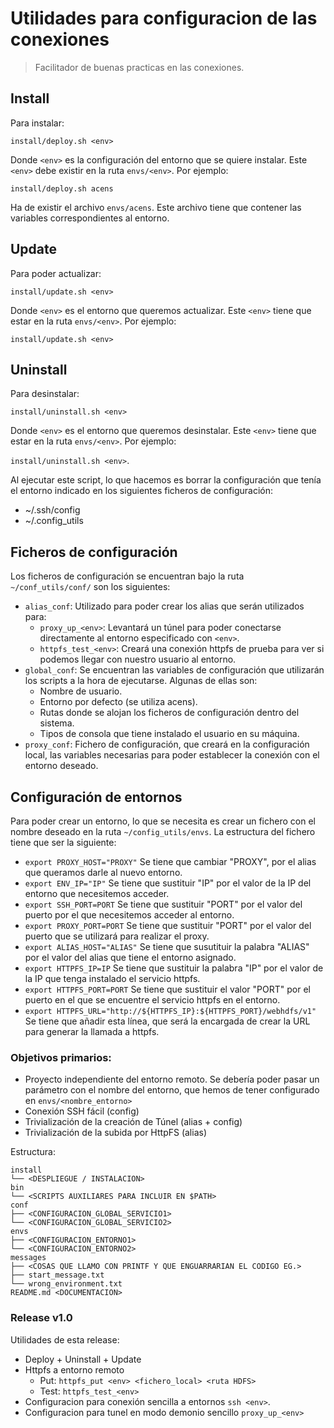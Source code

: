 # Utilidades para configuracion de las conexiones
> Facilitador de buenas practicas en las conexiones.

## Install 

Para instalar:

`install/deploy.sh <env>`

Donde `<env>` es la configuración del entorno que se quiere instalar. Este `<env>` debe existir en la ruta `envs/<env>`. Por ejemplo:

`install/deploy.sh acens`

Ha de existir el archivo `envs/acens`. Este archivo tiene que contener las variables correspondientes al entorno.

## Update

Para poder actualizar:

`install/update.sh <env>`

Donde `<env>` es el entorno que queremos actualizar. Este `<env>` tiene que estar en la ruta `envs/<env>`. Por ejemplo:

`install/update.sh <env>`

## Uninstall

Para desinstalar:

`install/uninstall.sh <env>`

Donde `<env>` es el entorno que queremos desinstalar. Este `<env>` tiene que estar en la ruta `envs/<env>`. Por ejemplo:

`install/uninstall.sh <env>`.

Al ejecutar este script, lo que hacemos es borrar la configuración que tenía el entorno indicado en los siguientes ficheros de configuración:

+ ~/.ssh/config
+ ~/.config_utils

## Ficheros de configuración

Los ficheros de configuración se encuentran bajo la ruta `~/conf_utils/conf/` son los siguientes:

+ `alias_conf`: Utilizado para poder crear los alias que serán utilizados para:
    + `proxy_up_<env>`: Levantará un túnel para poder conectarse directamente al entorno especificado con `<env>`.
    + `httpfs_test_<env>`: Creará una conexión httpfs de prueba para ver si podemos llegar con nuestro usuario al entorno.
+ `global_conf`: Se encuentran las variables de configuración que utilizarán los scripts a la hora de ejecutarse. Algunas de ellas son:
    + Nombre de usuario.
    + Entorno por defecto (se utiliza acens).
    + Rutas donde se alojan los ficheros de configuración dentro del sistema.
    + Tipos de consola que tiene instalado el usuario en su máquina.
+ `proxy_conf`: Fichero de configuración, que creará en la configuración local, las variables necesarias para poder establecer la conexión con el entorno deseado.

## Configuración de entornos

Para poder crear un entorno, lo que se necesita es crear un fichero con el nombre deseado en la ruta `~/config_utils/envs`. La estructura del fichero tiene que ser la siguiente:

+ `export PROXY_HOST="PROXY"` Se tiene que cambiar "PROXY", por el alias que queramos darle al nuevo entorno.
+ `export ENV_IP="IP"` Se tiene que sustituir "IP" por el valor de la IP del entorno que necesitemos acceder.
+ `export SSH_PORT=PORT` Se tiene que sustituir "PORT" por el valor del puerto por el que necesitemos acceder al entorno.
+ `export PROXY_PORT=PORT` Se tiene que sustituir "PORT" por el valor del puerto que se utilizará para realizar el proxy.
+ `export ALIAS_HOST="ALIAS"` Se tiene que susutituir la palabra "ALIAS" por el valor del alias que tiene el entorno asignado.
+ `export HTTPFS_IP=IP` Se tiene que sustituir la palabra "IP" por el valor de la IP que tenga instalado el servicio httpfs.
+ `export HTTPFS_PORT=PORT` Se tiene que sustituir el valor "PORT" por el puerto en el que se encuentre el servicio httpfs en el entorno.
+ `export HTTPFS_URL="http://${HTTPFS_IP}:${HTTPFS_PORT}/webhdfs/v1"` Se tiene que añadir esta línea, que será la encargada de crear la URL para generar la llamada a httpfs.


### Objetivos primarios:

+ Proyecto independiente del entorno remoto. Se debería poder pasar un parámetro con el nombre del entorno, que hemos de tener configurado en `envs/<nombre_entorno>`
+ Conexión SSH fácil (config)
+ Trivialización de la creación de Túnel (alias + config)
+ Trivialización de la subida por HttpFS (alias)

Estructura:

```{bash}
install
└── <DESPLIEGUE / INSTALACION>
bin
└── <SCRIPTS AUXILIARES PARA INCLUIR EN $PATH>
conf
├── <CONFIGURACION_GLOBAL_SERVICIO1>
└── <CONFIGURACION_GLOBAL_SERVICIO2>
envs
├── <CONFIGURACION_ENTORNO1>
└── <CONFIGURACION_ENTORNO2>
messages
├── <COSAS QUE LLAMO CON PRINTF Y QUE ENGUARRARIAN EL CODIGO EG.>
├── start_message.txt
└── wrong_environment.txt
README.md <DOCUMENTACION>

```

### Release v1.0

Utilidades de esta release:
+ Deploy + Uninstall + Update
+ Httpfs a entorno remoto
  + Put: `httpfs_put <env> <fichero_local> <ruta HDFS>`
  + Test: `httpfs_test_<env>`
+ Configuracion para conexión sencilla a entornos `ssh <env>`.
+ Configuracion para tunel en modo demonio sencillo `proxy_up_<env>`



